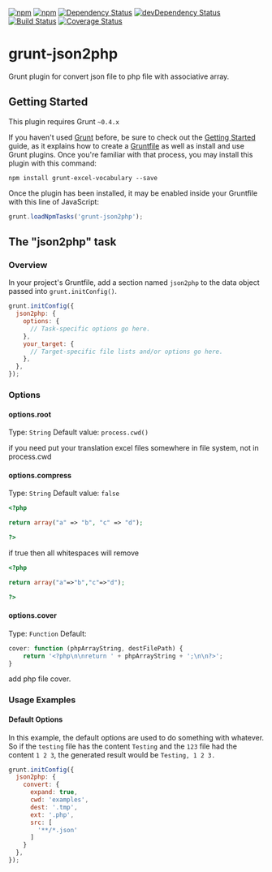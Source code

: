 [![npm](http://img.shields.io/npm/v/grunt-json2php.svg?style=flat-square)](https://www.npmjs.com/package/grunt-json2php)
[![npm](http://img.shields.io/npm/l/grunt-json2php.svg?style=flat-square)](http://opensource.org/licenses/MIT)
[![Dependency Status](https://david-dm.org/aliaksandr-pasynkau/grunt-json2php.svg?style=flat-square)](https://david-dm.org/aliaksandr-pasynkau/grunt-json2php)
[![devDependency Status](https://david-dm.org/aliaksandr-pasynkau/grunt-json2php/dev-status.svg?style=flat-square)](https://david-dm.org/aliaksandr-pasynkau/grunt-json2php#info=devDependencies)
[![Build Status](https://travis-ci.org/aliaksandr-pasynkau/grunt-json2php.svg?branch=master&style=flat-square)](https://travis-ci.org/aliaksandr-pasynkau/grunt-json2php)
[![Coverage Status](https://img.shields.io/coveralls/aliaksandr-pasynkau/grunt-json2php.svg?style=flat-square)](https://coveralls.io/r/aliaksandr-pasynkau/grunt-json2php?branch=master)

# grunt-json2php

Grunt plugin for convert json file to php file with associative array.

## Getting Started
This plugin requires Grunt `~0.4.x`

If you haven't used [Grunt](http://gruntjs.com/) before, be sure to check out the [Getting Started](http://gruntjs.com/getting-started) guide, as it explains how to create a [Gruntfile](http://gruntjs.com/sample-gruntfile) as well as install and use Grunt plugins. Once you're familiar with that process, you may install this plugin with this command:

```shell
npm install grunt-excel-vocabulary --save
```

Once the plugin has been installed, it may be enabled inside your Gruntfile with this line of JavaScript:

```js
grunt.loadNpmTasks('grunt-json2php');
```

## The "json2php" task

### Overview
In your project's Gruntfile, add a section named `json2php` to the data object passed into `grunt.initConfig()`.

```js
grunt.initConfig({
  json2php: {
    options: {
      // Task-specific options go here.
    },
    your_target: {
      // Target-specific file lists and/or options go here.
    },
  },
});
```

### Options

#### options.root
Type: `String`
Default value: `process.cwd()`

if you need put your translation excel files somewhere in file system, not in process.cwd

#### options.compress
Type: `String`
Default value: `false`

```php
<?php

return array("a" => "b", "c" => "d");

?>
```

if true then all whitespaces will remove
```php
<?php

return array("a"=>"b","c"=>"d");

?>
```

#### options.cover
Type: `Function`
Default:
```js
cover: function (phpArrayString, destFilePath) {
    return '<?php\n\nreturn ' + phpArrayString + ';\n\n?>';
}
```
add php file cover.

### Usage Examples

#### Default Options
In this example, the default options are used to do something with whatever. So if the `testing` file has the content `Testing` and the `123` file had the content `1 2 3`, the generated result would be `Testing, 1 2 3.`

```js
grunt.initConfig({
  json2php: {
    convert: {
      expand: true,
      cwd: 'examples',
      dest: '.tmp',
      ext: '.php',
      src: [
        '**/*.json'
      ]
    }
  },
});
```
